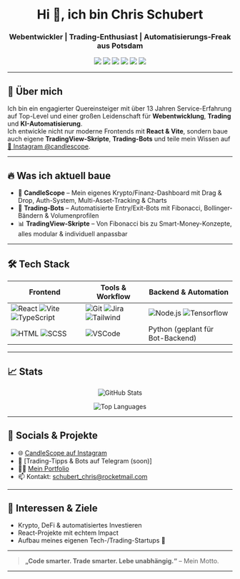 <h1 align="center">Hi 👋, ich bin Chris Schubert</h1>
<h3 align="center">Webentwickler | Trading-Enthusiast | Automatisierungs-Freak aus Potsdam</h3>

<p align="center">
  <img src="https://img.shields.io/badge/React-20232A?style=for-the-badge&logo=react&logoColor=61DAFB"/>
  <img src="https://img.shields.io/badge/Vite-646CFF?style=for-the-badge&logo=vite&logoColor=FFD62E"/>
  <img src="https://img.shields.io/badge/TypeScript-007ACC?style=for-the-badge&logo=typescript&logoColor=white"/>
  <img src="https://img.shields.io/badge/JavaScript-F7DF1E?style=for-the-badge&logo=javascript&logoColor=black"/>
  <img src="https://img.shields.io/badge/SCSS-CC6699?style=for-the-badge&logo=sass&logoColor=white"/>
  <img src="https://img.shields.io/badge/Modularer%20Aufbau-CleanCode-0A192F?style=for-the-badge"/>
</p>

---

## 🚀 Über mich

Ich bin ein engagierter Quereinsteiger mit über 13 Jahren Service-Erfahrung auf Top-Level und einer großen Leidenschaft für **Webentwicklung**, **Trading** und **KI-Automatisierung**.  
Ich entwickle nicht nur moderne Frontends mit **React & Vite**, sondern baue auch eigene **TradingView-Skripte**, **Trading-Bots** und teile mein Wissen auf [📱 Instagram @candlescope](https://instagram.com/candlescope).

---

## 🔥 Was ich aktuell baue

- 🔧 **CandleScope** – Mein eigenes Krypto/Finanz-Dashboard mit Drag & Drop, Auth-System, Multi-Asset-Tracking & Charts
- 🤖 **Trading-Bots** – Automatisierte Entry/Exit-Bots mit Fibonacci, Bollinger-Bändern & Volumenprofilen
- 📊 **TradingView-Skripte** – Von Fibonacci bis zu Smart-Money-Konzepte, alles modular & individuell anpassbar

---

## 🛠️ Tech Stack

| Frontend       | Tools & Workflow       | Backend & Automation       |
|----------------|------------------------|-----------------------------|
| ![React](https://img.shields.io/badge/React-61DAFB?style=flat&logo=react&logoColor=white) ![Vite](https://img.shields.io/badge/Vite-646CFF?style=flat&logo=vite&logoColor=FFD62E) ![TypeScript](https://img.shields.io/badge/TypeScript-3178C6?style=flat&logo=typescript&logoColor=white) | ![Git](https://img.shields.io/badge/Git-F05032?style=flat&logo=git&logoColor=white) ![Jira](https://img.shields.io/badge/Jira-0052CC?style=flat&logo=jira&logoColor=white) ![Tailwind](https://img.shields.io/badge/Tailwind_CSS-38B2AC?style=flat&logo=tailwind-css&logoColor=white) | ![Node.js](https://img.shields.io/badge/Node.js-339933?style=flat&logo=node.js&logoColor=white) ![Tensorflow](https://img.shields.io/badge/TensorFlow-FF6F00?style=flat&logo=tensorflow&logoColor=white) |
| ![HTML](https://img.shields.io/badge/HTML5-E34F26?style=flat&logo=html5&logoColor=white) ![SCSS](https://img.shields.io/badge/Sass-CC6699?style=flat&logo=sass&logoColor=white) | ![VSCode](https://img.shields.io/badge/VS_Code-007ACC?style=flat&logo=visual-studio-code&logoColor=white) | Python (geplant für Bot-Backend) |

---

## 📈 Stats

<p align="center">
  <img src="https://github-readme-stats.vercel.app/api?username=schubertchris&show_icons=true&theme=radical" alt="GitHub Stats" />
</p>

<p align="center">
  <img src="https://github-readme-stats.vercel.app/api/top-langs/?username=schubertchris&layout=compact&theme=radical" alt="Top Languages" />
</p>

---

## 📲 Socials & Projekte

- 🌐 [CandleScope auf Instagram](https://instagram.com/candlescope)
- 🧠 [Trading-Tipps & Bots auf Telegram (soon)]
- 🧑‍💻 [Mein Portfolio](https://portfolio-chris-schubert.vercel.app/)
- 📫 Kontakt: [schubert_chris@rocketmail.com](mailto:schubert_chris@rocketmail.com)

---

## 🎯 Interessen & Ziele

- Krypto, DeFi & automatisiertes Investieren
- React-Projekte mit echtem Impact
- Aufbau meines eigenen Tech-/Trading-Startups 🚀

---

> **„Code smarter. Trade smarter. Lebe unabhängig.“** – Mein Motto.

---

